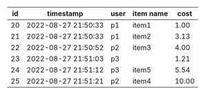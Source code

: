 |id|timestamp|user|item name|cost|
|---|---|---|---|---|
|20|2022-08-27 21:50:33|p1|item1|1.00|
|21|2022-08-27 21:50:33|p1|item2|3.13|
|22|2022-08-27 21:50:52|p2|item3|4.00|
|23|2022-08-27 21:51:03|p3||1.21|
|24|2022-08-27 21:51:12|p3|item5|5.54|
|25|2022-08-27 21:51:21|p2|item4|10.00|
